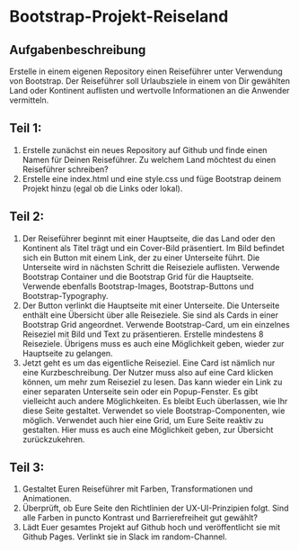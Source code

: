 # Bootstrap-Projekt-Reiseland

## Aufgabenbeschreibung
Erstelle in einem eigenen Repository einen Reiseführer unter Verwendung von Bootstrap. Der Reiseführer soll Urlaubsziele in einem von Dir gewählten Land oder Kontinent auflisten und wertvolle Informationen an die Anwender vermitteln.

## Teil 1:
1. Erstelle zunächst ein neues Repository auf Github und finde einen Namen für Deinen Reiseführer. Zu welchem Land möchtest du einen Reiseführer schreiben?
2. Erstelle eine index.html und eine style.css und füge Bootstrap deinem Projekt hinzu (egal ob die Links oder lokal).

## Teil 2:
1. Der Reiseführer beginnt mit einer Hauptseite, die das Land oder den Kontinent als Titel trägt und ein Cover-Bild präsentiert. Im Bild befindet sich ein Button mit einem Link, der zu einer Unterseite führt. Die Unterseite wird in nächsten Schritt die Reiseziele auflisten. Verwende Bootstrap Container und die Bootstrap Grid für die Hauptseite. Verwende ebenfalls Bootstrap-Images, Bootstrap-Buttons und Bootstrap-Typography.
2. Der Button verlinkt die Hauptseite mit einer Unterseite. Die Unterseite enthält eine Übersicht über alle Reiseziele. Sie sind als Cards in einer Bootstrap Grid angeordnet. Verwende Bootstrap-Card, um ein einzelnes Reiseziel mit Bild und Text zu präsentieren. Erstelle mindestens 8 Reiseziele. Übrigens muss es auch eine Möglichkeit geben, wieder zur Hauptseite zu gelangen.
3. Jetzt geht es um das eigentliche Reiseziel. Eine Card ist nämlich nur eine Kurzbeschreibung. Der Nutzer muss also auf eine Card klicken können, um mehr zum Reiseziel zu lesen. Das kann wieder ein Link zu einer separaten Unterseite sein oder ein Popup-Fenster. Es gibt vielleicht auch andere Möglichkeiten. Es bleibt Euch überlassen, wie Ihr diese Seite gestaltet. Verwendet so viele Bootstrap-Componenten, wie möglich. Verwendet auch hier eine Grid, um Eure Seite reaktiv zu gestalten. Hier muss es auch eine Möglichkeit geben, zur Übersicht zurückzukehren.

## Teil 3:
1. Gestaltet Euren Reiseführer mit Farben, Transformationen und Animationen.
2. Überprüft, ob Eure Seite den Richtlinien der UX-UI-Prinzipien folgt. Sind alle Farben in puncto Kontrast und Barrierefreiheit gut gewählt?
3. Lädt Euer gesamtes Projekt auf Github hoch und veröffentlicht sie mit Github Pages. Verlinkt sie in Slack im random-Channel.
